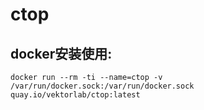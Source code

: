 # ctop
## docker安装使用:

 ```docker
 docker run --rm -ti --name=ctop -v /var/run/docker.sock:/var/run/docker.sock quay.io/vektorlab/ctop:latest
 ```